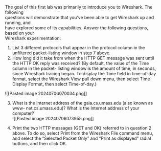 The goal of this first lab was primarily to introduce you to Wireshark. The following  
questions will demonstrate that you’ve been able to get Wireshark up and running, and  
have explored some of its capabilities. Answer the following questions, based on your  
Wireshark experimentation:  
  
1. List 3 different protocols that appear in the protocol column in the unfiltered  packet-listing window in step 7 above.  
2. How long did it take from when the HTTP GET message was sent until the HTTP OK reply was received? (By default, the value of the Time column in the packet-  listing window is the amount of time, in seconds, since Wireshark tracing began.  To display the Time field in time-of-day format, select the Wireshark View pull  down menu, then select Time Display Format, then select Time-of-day.)  

![[Pasted image 20240706070034.png]]
 

3. What is the Internet address of the gaia.cs.umass.edu (also known as www-  net.cs.umass.edu)? What is the Internet address of your computer?  
![[Pasted image 20240706073955.png]]

1. Print the two HTTP messages (GET and OK) referred to in question 2 above. To  do so, select Print from the Wireshark File command menu, and select the  “Selected Packet Only” and “Print as displayed” radial buttons, and then click OK.